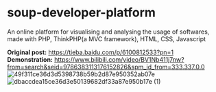 # soup-developer-platform
An online platform for visualising and analysing the usage of softwares, made with PHP, ThinkPHP(a MVC framework), HTML, CSS, Javascript 

**Original post:** https://tieba.baidu.com/p/6100812533?pn=1   
**Demonstration:** https://www.bilibili.com/video/BV1Nb411j7nw?from=search&seid=9786383113176152826&spm_id_from=333.337.0.0
![49f311ce36d3d5398738b59b2d87e950352ab07e](https://user-images.githubusercontent.com/68810460/157803104-906047f1-178b-46a5-a7d0-3dd2df4e2a8c.png)
![dbaccdea15ce36d3e50139682df33a87e950b17e (1)](https://user-images.githubusercontent.com/68810460/157803386-3b7d0c34-e065-4cfb-af60-9780efe40b55.png)
